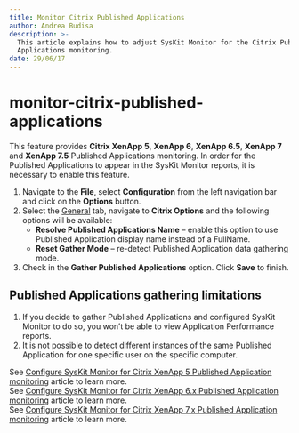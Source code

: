 ```yaml
---
title: Monitor Citrix Published Applications
author: Andrea Budisa
description: >-
  This article explains how to adjust SysKit Monitor for the Citrix Published
  Applications monitoring.
date: 29/06/17
---
```


# monitor-citrix-published-applications

This feature provides **Citrix XenApp 5**, **XenApp 6**, **XenApp 6.5**, **XenApp 7** and **XenApp 7.5** Published Applications monitoring. In order for the Published Applications to appear in the SysKit Monitor reports, it is necessary to enable this feature.

1. Navigate to the **File**, select **Configuration** from the left navigation bar and click on the **Options** button.
2. Select the [General](monitor-citrix-published-applications.md#internal/get-to-know-syskit-monitor/backstage-screen/configuration/options) tab, navigate to **Citrix Options** and the following options will be available:
   * **Resolve Published Applications Name** – enable this option to use Published Application display name instead of a FullName.
   * **Reset Gather Mode** – re-detect Published Application data gathering mode.
3. Check in the **Gather Published Applications** option. Click **Save** to finish.

## Published Applications gathering limitations

1. If you decide to gather Published Applications and configured SysKit Monitor to do so, you won’t be able to view Application Performance reports.
2. It is not possible to detect different instances of the same Published Application for one specific user on the specific computer.

See [Configure SysKit Monitor for Citrix XenApp 5 Published Application monitoring](monitor-citrix-published-applications.md#internal/how-to/citrix-xenapp/monitor-citrix-xenapp5-published-applications) article to learn more.  
See [Configure SysKit Monitor for Citrix XenApp 6.x Published Application monitoring](monitor-citrix-published-applications.md#internal/how-to/citrix-xenapp/monitor-citrix-xenapp6-published-applications) article to learn more.  
See [Configure SysKit Monitor for Citrix XenApp 7.x Published Application monitoring](monitor-citrix-published-applications.md#internal/how-to/citrix-xenapp/monitor-citrix-xenapp7-published-applications) article to learn more.

